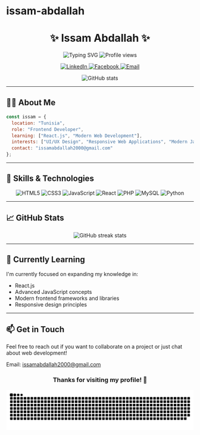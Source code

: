 # issam-abdallah
<div align="center">
  
  # ✨ Issam Abdallah ✨
  
  <img src="https://readme-typing-svg.herokuapp.com?font=Fira+Code&pause=1000&color=0969DA&center=true&vCenter=true&random=false&width=435&lines=Frontend+Developer;React+Enthusiast;UI%2FUX+Designer;Web+Developer+from+Tunisia" alt="Typing SVG" />
  
  <img src="https://komarev.com/ghpvc/?username=issam-abadllah&label=Profile%20views&color=0e75b6&style=for-the-badge" alt="Profile views" />
  
  <p>
    <a href="https://linkedin.com/in/issam-abdallah-276957314" target="_blank">
      <img src="https://img.shields.io/badge/LinkedIn-0077B5?style=for-the-badge&logo=linkedin&logoColor=white" alt="LinkedIn" />
    </a>
    <a href="https://fb.com/issam.abdallah.1829" target="_blank">
      <img src="https://img.shields.io/badge/Facebook-1877F2?style=for-the-badge&logo=facebook&logoColor=white" alt="Facebook" />
    </a>
    <a href="mailto:issamabdallah2000@gmail.com">
      <img src="https://img.shields.io/badge/Gmail-D14836?style=for-the-badge&logo=gmail&logoColor=white" alt="Email" />
    </a>
  </p>

  <img src="https://github-readme-stats.vercel.app/api?username=issam-abadllah&show_icons=true&theme=tokyonight" alt="GitHub stats" />
  
</div>

---

## 👨‍💻 About Me

```javascript
const issam = {
  location: "Tunisia",
  role: "Frontend Developer",
  learning: ["React.js", "Modern Web Development"],
  interests: ["UI/UX Design", "Responsive Web Applications", "Modern JavaScript"],
  contact: "issamabdallah2000@gmail.com"
};
```

---

## 🚀 Skills & Technologies

<div align="center">
  
  ![HTML5](https://img.shields.io/badge/HTML5-E34F26?style=for-the-badge&logo=html5&logoColor=white)
  ![CSS3](https://img.shields.io/badge/CSS3-1572B6?style=for-the-badge&logo=css3&logoColor=white)
  ![JavaScript](https://img.shields.io/badge/JavaScript-F7DF1E?style=for-the-badge&logo=javascript&logoColor=black)
  ![React](https://img.shields.io/badge/React-20232A?style=for-the-badge&logo=react&logoColor=61DAFB)
  ![PHP](https://img.shields.io/badge/PHP-777BB4?style=for-the-badge&logo=php&logoColor=white)
  ![MySQL](https://img.shields.io/badge/MySQL-4479A1?style=for-the-badge&logo=mysql&logoColor=white)
  ![Python](https://img.shields.io/badge/Python-3776AB?style=for-the-badge&logo=python&logoColor=white)
  
</div>

---

## 📈 GitHub Stats

<div align="center">
  <img src="https://github-readme-streak-stats.herokuapp.com/?user=issam-abadllah&theme=tokyonight" alt="GitHub streak stats" />
  
  
</div>

---

## 🌱 Currently Learning

I'm currently focused on expanding my knowledge in:

- React.js
- Advanced JavaScript concepts
- Modern frontend frameworks and libraries
- Responsive design principles

---

## 📫 Get in Touch

Feel free to reach out if you want to collaborate on a project or just chat about web development!

Email: issamabdallah2000@gmail.com

<div align="center">
  
  ### Thanks for visiting my profile! 👋
  
  ![Snake animation](https://github.com/platane/snk/raw/output/github-contribution-grid-snake-dark.svg)
  
</div>
